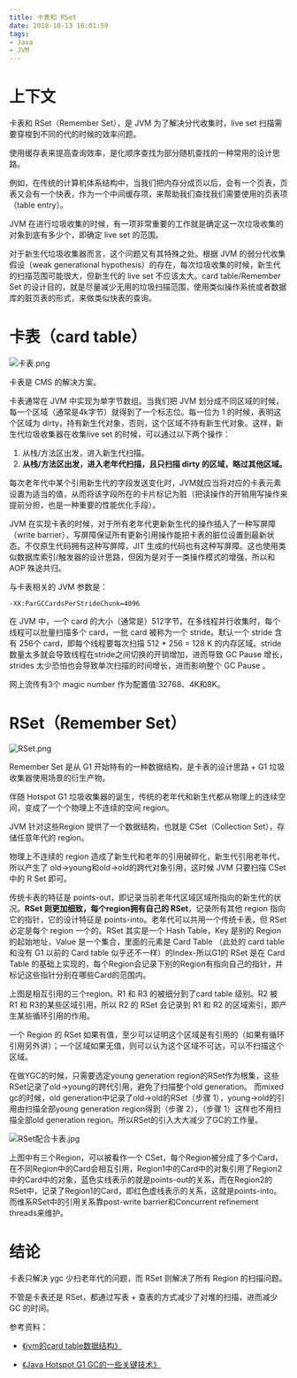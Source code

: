 ```yaml
---
title: 卡表和 RSet
date: 2018-10-13 16:01:59
tags:
- Java
- JVM
---
```

# 上下文
卡表和 RSet（Remember Set），是 JVM 为了解决分代收集时，live set 扫描需要穿梭到不同的代的时候的效率问题。

使用缓存表来提高查询效率，是化顺序查找为部分随机查找的一种常用的设计思路。

例如，在传统的计算机体系结构中，当我们把内存分成页以后，会有一个页表，页表又会有一个快表，作为一个中间缓存项，来帮助我们查找我们需要使用的页表项（table entry）。

JVM 在进行垃圾收集的时候，有一项非常重要的工作就是确定这一次垃圾收集的对象到底有多少个，即确定 live set 的范围。

对于新生代垃圾收集器而言，这个问题又有其特殊之处。根据 JVM 的弱分代收集假设（weak generational hypothesis）的存在，每次垃圾收集的时候，新生代的扫描范围可能很大，但新生代的 live set 不应该太大。card table/Remember Set 的设计目的，就是尽量减少无用的垃圾扫描范围，使用类似操作系统或者数据库的脏页表的形式，来做类似快表的查询。

# 卡表（card table）

![卡表.png](卡表.png)

卡表是 CMS 的解决方案。

卡表通常在 JVM 中实现为单字节数组。当我们把 JVM 划分成不同区域的时候，每一个区域（通常是4k字节）就得到了一个标志位。每一位为 1 的时候，表明这个区域为 dirty，持有新生代对象，否则，这个区域不持有新生代对象。这样，新生代垃圾收集器在收集live set 的时候，可以通过以下两个操作：

1. 从栈/方法区出发，进入新生代扫描。
2. **从栈/方法区出发，进入老年代扫描，且只扫描 dirty 的区域，略过其他区域。**

每次老年代中某个引用新生代的字段发送变化时，JVM就应当将对应的卡表元素设置为适当的值，从而将该字段所在的卡片标记为脏（把读操作的开销用写操作来提前分担，也是一种重要的性能优化手段）。

JVM 在实现卡表的时候，对于所有老年代更新新生代的操作插入了一种写屏障（write barrier），写屏障保证所有更新引用操作能把卡表的脏位设置到最新状态。不仅原生代码拥有这种写屏障，JIT 生成的代码也有这种写屏障。这也使用类似数据库索引/触发器的设计思路，但因为是对于一类操作模式的增强，所以和 AOP 殊途共归。

与卡表相关的 JVM 参数是：

```
-XX:ParGCCardsPerStrideChunk=4096
```
在 JVM 中，一个 card 的大小（通常是）512字节。在多线程并行收集时，每个线程可以批量扫描多个 card，一批 card 被称为一个 stride。默认一个 stride 含有 256个 card，即每个线程要每次扫描 512 * 256 = 128 K 的内存区域。stride数量太多就会导致线程在stride之间切换的开销增加，进而导致 GC Pause 增长， strides 太少恐怕也会导致单次扫描的时间增长，进而影响整个 GC Pause 。

网上流传有3个 magic number 作为配置值:32768、4K和8K。

# RSet（Remember Set）

![RSet.png](RSet.png)

Remember Set 是从 G1 开始特有的一种数据结构，是卡表的设计思路 + G1 垃圾收集器使用场景的衍生产物。

伴随 Hotspot G1 垃圾收集器的诞生，传统的老年代和新生代都从物理上的连续空间，变成了一个个物理上不连续的空间 region。

JVM 针对这些Region 提供了一个数据结构，也就是 CSet（Collection Set），存储任意年代的 region。

物理上不连续的 region 造成了新生代和老年的引用破碎化，新生代引用老年代，所以产生了 old->young和old->old的跨代对象引用，这时候 JVM 只要扫描 CSet 中的 R Set 即可。

传统卡表的特征是 points-out，即记录当前老年代区域区域所指向的新生代的状况。**RSet 则更加细致，每个region拥有自己的 RSet**，记录所有其他 region 指向它的指针，它的设计特征是 points-into。老年代可以共用一个传统卡表，但 RSet 必定是每个 region 一个的。RSet 其实是一个 Hash Table，Key 是别的 Region 的起始地址，Value 是一个集合，里面的元素是 Card Table （此处的 card table 和没有 G1 以前的 Card table 似乎还不一样）的Index-所以G1的 RSet 是在 Card Table 的基础上实现的，每个Region会记录下别的Region有指向自己的指针，并标记这些指针分别在哪些Card的范围内。 

上图是相互引用的三个region。R1 和 R3 的被细分到了card table 级别。R2 被 R1 和 R3的某些区域引用，所以 R2 的 RSet 会记录到 R1 和 R2 的区域索引，即产生某些循环引用的作用。

一个 Region 的 RSet 如果有值，至少可以证明这个区域是有引用的（如果有循环引用另外讲）；一个区域如果无值，则可以认为这个区域不可达，可以不扫描这个区域。

在做YGC的时候，只需要选定young generation region的RSet作为根集，这些RSet记录了old->young的跨代引用，避免了扫描整个old generation。 而mixed gc的时候，old generation中记录了old->old的RSet（步骤 1），young->old的引用由扫描全部young generation region得到（步骤 2），（步骤 1）这样也不用扫描全部old generation region。所以RSet的引入大大减少了GC的工作量。 

![RSet配合卡表.jpg](RSet配合卡表.jpg)

上图中有三个Region，可以被看作一个 CSet，每个Region被分成了多个Card，在不同Region中的Card会相互引用，Region1中的Card中的对象引用了Region2中的Card中的对象，蓝色实线表示的就是points-out的关系，而在Region2的RSet中，记录了Region1的Card，即红色虚线表示的关系，这就是points-into。 而维系RSet中的引用关系靠post-write barrier和Concurrent refinement threads来维护。

# 结论

卡表只解决 ygc 少扫老年代的问题，而 RSet 则解决了所有 Region 的扫描问题。

不管是卡表还是 RSet，都通过写表 + 查表的方式减少了对堆的扫描，进而减少 GC 的时间。

参考资料：

- [《jvm的card table数据结构》][1] 
- [《Java Hotspot G1 GC的一些关键技术》][2]

  [1]: https://segmentfault.com/a/1190000004682407
  [2]: https://tech.meituan.com/g1.html